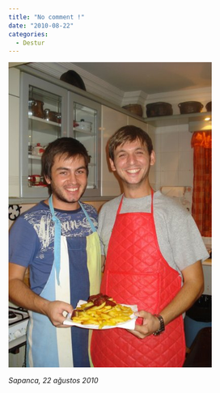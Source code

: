 ```yaml
---
title: "No comment !"
date: "2010-08-22"
categories: 
  - Destur
---
```


[![iftar.jpg](../uploads/2010/08/iftar.jpg)](../uploads/2010/08/iftar.jpg "iftar.jpg")

_Sapanca, 22 ağustos 2010_

